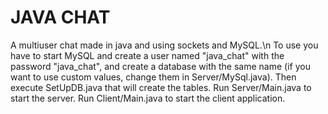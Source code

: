 # JAVA CHAT
A multiuser chat made in java and using sockets and MySQL.\n
To use you have to start MySQL and create a user named "java_chat" with the password "java_chat", and create a database with the same name (if you want to use custom values, change them in Server/MySql.java).
Then execute SetUpDB.java that will create the tables.
Run Server/Main.java to start the server.
Run Client/Main.java to start the client application.
